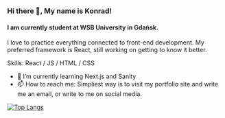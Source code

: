 ### Hi there 👋, My name is Konrad!
#### I am currently student at WSB University in Gdańsk.
I love to practice everything connected to front-end development. My preferred framework is React, still working on getting to know it better.

Skills: React / JS / HTML / CSS

- 🌱 I’m currently learning Next.js and Sanity
- 📫 How to reach me: Simpliest way is to visit my portfolio site and write me an email, or write to me on social media. 



[![Top Langs](https://github-readme-stats.vercel.app/api/top-langs/?username=Skydeno)](https://github.com/anuraghazra/github-readme-stats)

